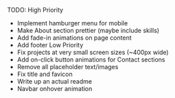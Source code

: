 TODO:
High Priority
- Implement hamburger menu for mobile
- Make About section prettier (maybe include skills)
- Add fade-in animations on page content
- Add footer
Low Priority
- Fix projects at very small screen sizes (~400px wide)
- Add on-click button animations for Contact sections
- Remove all placeholder text/images
- Fix title and favicon
- Write up an actual readme
- Navbar onhover animation
